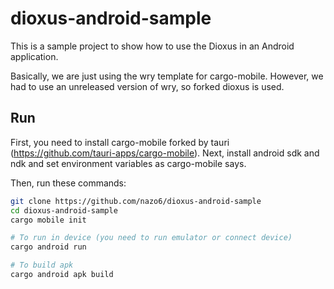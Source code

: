# dioxus-android-sample

This is a sample project to show how to use the Dioxus in an Android
application.

Basically, we are just using the wry template for cargo-mobile. However, we had
to use an unreleased version of wry, so forked dioxus is used.

## Run

First, you need to install cargo-mobile forked by tauri (https://github.com/tauri-apps/cargo-mobile). Next,
install android sdk and ndk and set environment variables as cargo-mobile says.

Then, run these commands:

```sh
git clone https://github.com/nazo6/dioxus-android-sample
cd dioxus-android-sample
cargo mobile init

# To run in device (you need to run emulator or connect device)
cargo android run

# To build apk
cargo android apk build
```
